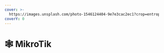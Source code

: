 ```yaml
---
cover: >-
  https://images.unsplash.com/photo-1546124404-9e7e3cac2ec1?crop=entropy&cs=srgb&fm=jpg&ixid=M3wxOTcwMjR8MHwxfHNlYXJjaHw2fHxyb3V0ZXJ8ZW58MHx8fHwxNzA3MDExNDc0fDA&ixlib=rb-4.0.3&q=85
coverY: 0
---
```


# 🕸 MikroTik

